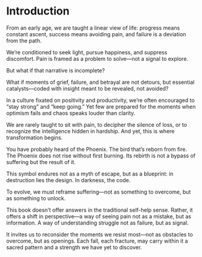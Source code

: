 # Introduction


From an early age, we are taught a linear view of life: progress means constant ascent, success means avoiding pain, and failure is a deviation from the path.

We’re conditioned to seek light, pursue happiness, and suppress discomfort. Pain is framed as a problem to solve—not a signal to explore.

But what if that narrative is incomplete?

What if moments of grief, failure, and betrayal are not detours, but essential catalysts—coded with insight meant to be revealed, not avoided?

In a culture fixated on positivity and productivity, we’re often encouraged to “stay strong” and “keep going.” Yet few are prepared for the moments when optimism fails and chaos speaks louder than clarity.

We are rarely taught to sit with pain, to decipher the silence of loss, or to recognize the intelligence hidden in hardship. And yet, this is where transformation begins.

You have probably heard of the Phoenix. The bird that’s reborn from fire. The Phoenix does not rise without first burning. Its rebirth is not a bypass of suffering but the result of it.

This symbol endures not as a myth of escape, but as a blueprint: in destruction lies the design. In darkness, the code.

To evolve, we must reframe suffering—not as something to overcome, but as something to unlock.

This book doesn’t offer answers in the traditional self-help sense. Rather, it offers a shift in perspective—a way of seeing pain not as a mistake, but as information. A way of understanding struggle not as failure, but as signal.

It invites us to reconsider the moments we resist most—not as obstacles to overcome, but as openings. Each fall, each fracture, may carry within it a sacred pattern and a strength we have yet to discover.
